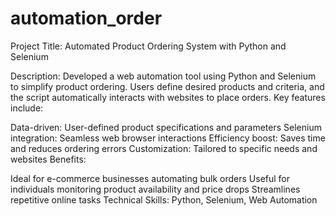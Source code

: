 # automation_order
Project Title: Automated Product Ordering System with Python and Selenium

Description: Developed a web automation tool using Python and Selenium to simplify product ordering. Users define desired products and criteria, and the script automatically interacts with websites to place orders. Key features include:

Data-driven: User-defined product specifications and parameters
Selenium integration: Seamless web browser interactions
Efficiency boost: Saves time and reduces ordering errors
Customization: Tailored to specific needs and websites
Benefits:

Ideal for e-commerce businesses automating bulk orders
Useful for individuals monitoring product availability and price drops
Streamlines repetitive online tasks
Technical Skills: Python, Selenium, Web Automation
